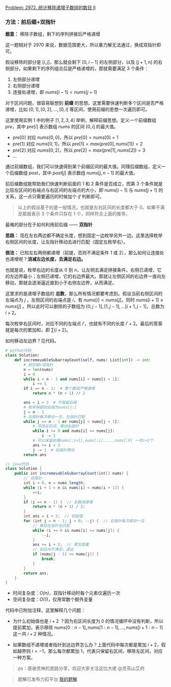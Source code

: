 [Problem: 2972. 统计移除递增子数组的数目 II](https://leetcode.cn/problems/count-the-number-of-incremovable-subarrays-ii/description/)

### 方法：前后缀+双指针
 
**题意：** 移除子数组，剩下的序列拼接后严格递增

这一题相对于 2970 来说，数据范围更大，所以暴力解无法通过，换成双指针即可。

假设移除的部分是 $[i,j]$，那么就会剩下 $[0,i-1]$ 的左侧部分，以及 $[j+1,n]$ 的右侧部分。如果剩下的序列组合后是严格递增的，那就需要满足 $3$ 个条件：

1. 左侧部分递增
2. 右侧部分递增
3. 连接处递增，即 $nums[i-1]\lt nums[j+1]$

对于区间问题，很容易联想到 **前缀** 的思想。这里需要快速判断多个区间是否严格递增，比如 $[0,1],[0,2],...,[0,i]$ 等区间，使用前缀的思想一次遍历即可。

这里使用实例 $1$ 中的例子 $[1,2,3,4]$ 举例，解释前缀思想。定义一个前缀数组 $pre$，其中 $pre[i]$ 表示数组 $nums$ 的区间 $[0,i]$ 的最大值。

- $pre[0]$ 对应 $nums[0,0]$，所以 $pre[0]=nums[0]=1$
- $pre[1]$ 对应 $nums[0,1]$，所以 $pre[1]=max(pre[0],nums[1])=2$
- $pre[2]$ 对应 $nums[0,2]$，所以 $pre[2]=max(pre[1],nums[2])=3$
- ...

通过前缀数组，我们可以快速得到某个前缀区间的最大值。同理后缀数组，定义一个后缀数组 $post$，其中 $post[j]$ 表示数组 $nums[j,n-1]$ 的最大值。

前后缀数组能帮助我们快速判断前面的 $1$ 和 $2$ 条件是否成立，而第 $3$ 个条件就是比较左区间的右端点与右区间的左端点的大小，即 $nums[i-1]$ 与 $nums[j+1]$ 的关系，这一点只需要遍历的时候加个 $if$ 判断即可。

> 以上的假设基于的是一般情况，也就是左右区间的长度都大于 0。如果不满足那就表示 3 个条件只存在 1 个，同样符合上面的推导。

最难的部分在于如何利用前后缀 —— **双指针**

**思路：** 现在左右两边都不确定长度，想到固定一边枚举另外一边。这里选择枚举右侧区间的长度，让左指针移动去进行匹配（固定左枚举右）。

**做法：** 已知左右两侧都递增（前提，否则不满足条件 $1$ 或 $2$），那么如何让连接处也递增呢？**消减左边长度，去满足右边。**

也就是说，枚举右边的长度从 $0$ 到 $n$，让左侧去满足拼接条件。右侧已递增，它的左边界最小；左侧已递增，它的右边界最大。那就让左侧区间的右边界一直向左移动，那就会逐渐逼近直到小于右侧左边界，从而满足。

这里求的是递增子数组的 **总数**，那么所有情况都要考虑到。假设当前右侧区间的左端点为 $j$ ，左侧区间的右端点是 $i$，有 $nums[i]\lt nums[j]$，同时 $nums[i+1]\geq nums[j]$ 。所以此时可以删除的子数组为 $[0,j-1],[1,j-1],...[i+1,j-1]$，总数为 $i+2$。

每次枚举右区间时，对应不同的左端点 $i'$，也就有不同的长度 $i'+2$。最后的答案就是每次的累加和，即 $\sum (i+2)$。

如何移动左边界？见代码。

```Python
# python代码
class Solution:
    def incremovableSubarrayCount(self, nums: List[int]) -> int:
        # 前后缀+双指针
        n = len(nums)
        i = 0
        while i < n - 1 and nums[i] < nums[i + 1]:
            i += 1
        if i == n - 1:  # 整个数组严格递增
            return n * (n + 1) // 2

        ans = i + 2  # 不保留后缀
        # 枚举保留的后缀为nums[j:]
        j = n - 1
        # 右指针每次移动一位，左指针匹配
        while j == n - 1 or nums[j] < nums[j + 1]:
            # 寻找左区间，移动左指针
            while i >= 0 and nums[i] >= nums[j]:
                i -= 1
            # 可以保留前缀nums[:i+1],nums[:i],...,nums[:0] 一共i+2个
            ans += i + 2
            j -= 1  # 右指针移动
        return ans
```

```java
// java代码
class Solution {
    public int incremovableSubarrayCount(int[] nums) {
        // 双指针
        int i = 0, n = nums.length;
        while (i + 1 < n && nums[i] < nums[i + 1]) {
            ++i;
        }
        if (i == n - 1) {  // 全数组递增
            return n * (n + 1) / 2;
        }
        int ans = i + 2;  // 初始值
        for (int j = n - 1; j > 0; --j) {  // 右指针每次移动一位
            // 移动左指针去匹配
            while (i >= 0 && nums[i] >= nums[j]) {
                --i;
            }
            ans += i + 2;  // 累加答案
            // 右区间不满足，退出
            if (nums[j - 1] >= nums[j]) {
                break;
            }
        }
        return ans;
    }
}
```

- 时间复杂度：_O(n)_，双指针移动时每个元素仅遍历一次
- 空间复杂度：_O(1)_，仅用常数个额外变量

代码中已附加注释，这里解释几个问题：

- 为什么初始值也是 $i+2$ ？因为右区间长度为 $0$ 的情况循环中没有判断，所以提前累加，表示移除 $nums[0:n-1],nums[1:n-1],...,nums[i+1:n-1]$ 这一共 $i+2$ 种情况。

- 如果数组不递增或者指针到达边界怎么办？上面代码中每次都是累加 $i + 2$，假如越界则 $i=-1$，那么每次都累加 $1$，代表只保留右区间，移除左区间，对应一种方案。

> ps：感谢灵神的思路分享，欢迎大家关注这位大佬 @灵茶山艾府

> 题解已发布力扣平台 [我的题解](https://leetcode.cn/problems/count-the-number-of-incremovable-subarrays-ii/solutions/2837609/qian-hou-zhui-shuang-zhi-zhen-by-pricele-zsnt/)
